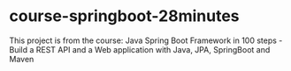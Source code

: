 ﻿# course-springboot-28minutes

This project is from the course: Java Spring Boot Framework in 100 steps - Build a REST API and a Web application with Java, JPA, SpringBoot and Maven
